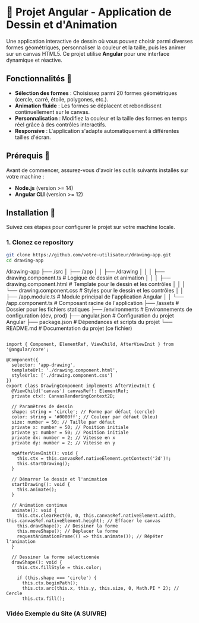 # 🎨 Projet Angular - Application de Dessin et d'Animation

Une application interactive de dessin où vous pouvez choisir parmi diverses formes géométriques, personnaliser la couleur et la taille, puis les animer sur un canvas HTML5. Ce projet utilise **Angular** pour une interface dynamique et réactive.

## Fonctionnalités 🌟

- **Sélection des formes** : Choisissez parmi 20 formes géométriques (cercle, carré, étoile, polygones, etc.).
- **Animation fluide** : Les formes se déplacent et rebondissent continuellement sur le canvas.
- **Personnalisation** : Modifiez la couleur et la taille des formes en temps réel grâce à des contrôles interactifs.
- **Responsive** : L'application s'adapte automatiquement à différentes tailles d'écran.

## Prérequis 🔧

Avant de commencer, assurez-vous d'avoir les outils suivants installés sur votre machine :

- **Node.js** (version >= 14)
- **Angular CLI** (version >= 12)

## Installation 🚀

Suivez ces étapes pour configurer le projet sur votre machine locale.

### 1. Clonez ce repository

```bash
git clone https://github.com/votre-utilisateur/drawing-app.git
cd drawing-app
```

/drawing-app
├── /src
│   ├── /app
│   │   ├── /drawing
│   │   │   ├── drawing.component.ts    # Logique de dessin et animation
│   │   │   ├── drawing.component.html   # Template pour le dessin et les contrôles
│   │   │   └── drawing.component.css    # Styles pour le dessin et les contrôles
│   │   ├── /app.module.ts               # Module principal de l'application Angular
│   │   └── /app.component.ts            # Composant racine de l'application
├── /assets                             # Dossier pour les fichiers statiques
├── /environments                       # Environnements de configuration (dev, prod)
├── angular.json                        # Configuration du projet Angular
├── package.json                        # Dépendances et scripts du projet
└── README.md                           # Documentation du projet (ce fichier)
```

import { Component, ElementRef, ViewChild, AfterViewInit } from '@angular/core';

@Component({
  selector: 'app-drawing',
  templateUrl: './drawing.component.html',
  styleUrls: ['./drawing.component.css']
})
export class DrawingComponent implements AfterViewInit {
  @ViewChild('canvas') canvasRef!: ElementRef;
  private ctx!: CanvasRenderingContext2D;

  // Paramètres de dessin
  shape: string = 'circle'; // Forme par défaut (cercle)
  color: string = '#0000ff'; // Couleur par défaut (bleu)
  size: number = 50; // Taille par défaut
  private x: number = 50; // Position initiale
  private y: number = 50; // Position initiale
  private dx: number = 2; // Vitesse en x
  private dy: number = 2; // Vitesse en y

  ngAfterViewInit(): void {
    this.ctx = this.canvasRef.nativeElement.getContext('2d')!;
    this.startDrawing();
  }

  // Démarrer le dessin et l'animation
  startDrawing(): void {
    this.animate();
  }

  // Animation continue
  animate(): void {
    this.ctx.clearRect(0, 0, this.canvasRef.nativeElement.width, this.canvasRef.nativeElement.height); // Effacer le canvas
    this.drawShape(); // Dessiner la forme
    this.moveShape(); // Déplacer la forme
    requestAnimationFrame(() => this.animate()); // Répéter l'animation
  }

  // Dessiner la forme sélectionnée
  drawShape(): void {
    this.ctx.fillStyle = this.color;

    if (this.shape === 'circle') {
      this.ctx.beginPath();
      this.ctx.arc(this.x, this.y, this.size, 0, Math.PI * 2); // Cercle
      this.ctx.fill();
```

### Vidéo Exemple du Site (A SUIVRE)
